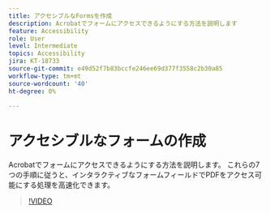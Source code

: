 ```yaml
---
title: アクセシブルなFormsを作成
description: Acrobatでフォームにアクセスできるようにする方法を説明します
feature: Accessibility
role: User
level: Intermediate
topics: Accessibility
jira: KT-18733
source-git-commit: e49d52f7b83bccfe246ee69d377f3558c2b30a85
workflow-type: tm+mt
source-wordcount: '40'
ht-degree: 0%

---
```


# アクセシブルなフォームの作成

Acrobatでフォームにアクセスできるようにする方法を説明します。 これらの7つの手順に従うと、インタラクティブなフォームフィールドでPDFをアクセス可能にする処理を高速化できます。

>[!VIDEO](https://video.tv.adobe.com/v/3471663?quality=12&learn=on&hidetitle=true&captions=jpn)